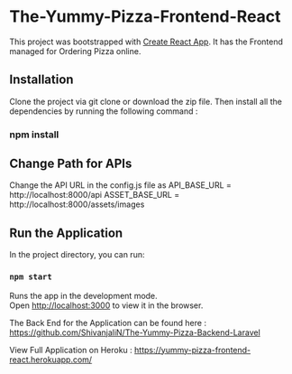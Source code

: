 # The-Yummy-Pizza-Frontend-React

This project was bootstrapped with [Create React App](https://github.com/facebook/create-react-app).
It has the Frontend managed for Ordering Pizza online.

## Installation
Clone the project via git clone or download the zip file. Then install all the dependencies by running the following command : 
### npm install

## Change Path for APIs
Change the API URL in the config.js file as 
API_BASE_URL = http://localhost:8000/api
ASSET_BASE_URL = http://localhost:8000/assets/images

## Run the Application
In the project directory, you can run:
### `npm start`

Runs the app in the development mode.<br />
Open [http://localhost:3000](http://localhost:3000) to view it in the browser.


The Back End for the Application can be found here : https://github.com/ShivanjaliN/The-Yummy-Pizza-Backend-Laravel

View Full Application on Heroku : https://yummy-pizza-frontend-react.herokuapp.com/
